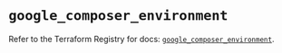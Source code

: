 # `google_composer_environment`

Refer to the Terraform Registry for docs: [`google_composer_environment`](https://registry.terraform.io/providers/hashicorp/google/6.28.0/docs/resources/composer_environment).
